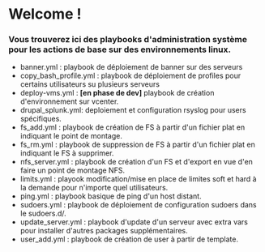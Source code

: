 # Welcome !

### Vous trouverez ici des playbooks d'administration système pour les actions de base sur des environnements linux.

* banner.yml : playbook de déploiement de banner sur des serveurs
* copy_bash_profile.yml : playbook de déploiement de profiles pour certains utilisateurs su plusieurs serveurs
* deploy-vms.yml : <strong>[en phase de dev]</strong> playbook de création d'environnement sur vcenter.
* drupal_splunk.yml: deploiement et configuration rsyslog pour users spécifiques.
* fs_add.yml : playbook de création de FS à partir d'un fichier plat en indiquant le point de montage.
* fs_rm.yml : playbook de suppression de FS à partir d'un fichier plat en indiquant le FS à supprimer.
* nfs_server.yml : playbook de création d'un FS et d'export en vue d'en faire un point de montage NFS.
* limits.yml : playook modification/mise en place de limites soft et hard à la demande pour n'importe quel utilisateurs.
* ping.yml : playbook basique de ping d'un host distant.
* sudoers.yml : playbook de déploiement de configuration sudoers dans le sudoers.d/.
* update_server.yml : playbook d'update d'un serveur avec extra vars pour installer d'autres packages supplémentaires.
* user_add.yml : playbook de création de user à partir de template.
